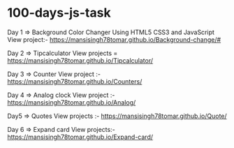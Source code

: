 # 100-days-js-task

Day 1 => Background Color Changer Using HTML5 CSS3 and JavaScript
View project:- https://mansisingh78tomar.github.io/Background-change/#

Day 2 => Tipcalculator
View projects = https://mansisingh78tomar.github.io/Tipcalculator/
    
Day 3 => Counter
View project :- https://mansisingh78tomar.github.io/Counters/

Day 4 => Analog clock
View project :- https://mansisingh78tomar.github.io/Analog/

Day5 => Quotes
View projects :-  https://mansisingh78tomar.github.io/Quote/

Day 6 => Expand card
View projects:- https://mansisingh78tomar.github.io/Expand-card/


